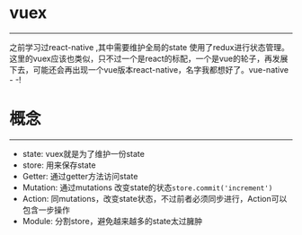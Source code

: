 # vuex
---

之前学习过react-native ,其中需要维护全局的state 使用了redux进行状态管理。这里的vuex应该也类似，只不过一个是react的标配，一个是vue的轮子，再发展下去，可能还会再出现一个vue版本react-native，名字我都想好了。vue-native - -!

# 概念
---

* state: vuex就是为了维护一份state
* store: 用来保存state
* Getter: 通过getter方法访问state
* Mutation:  通过mutations 改变state的状态`store.commit('increment')`
* Action: 同mutations，改变state状态，不过前者必须同步进行，Action可以包含一步操作
* Module: 分割store，避免越来越多的state太过臃肿
